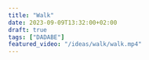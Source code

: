 ```yaml
---
title: "Walk"
date: 2023-09-09T13:32:00+02:00
draft: true
tags: ["DADABE"]
featured_video: "/ideas/walk/walk.mp4"
---
```


